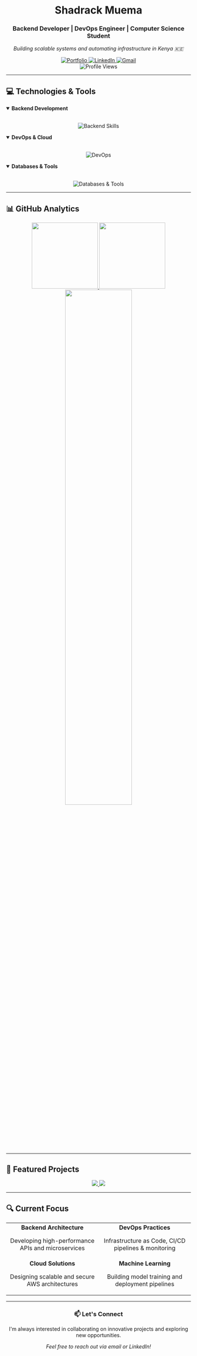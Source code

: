 <div align="center">
  <h1>Shadrack Muema</h1>
  <h3>Backend Developer | DevOps Engineer | Computer Science Student</h3>
  <p><em>Building scalable systems and automating infrastructure in Kenya 🇰🇪</em></p>

  <a href="https://shadrack-mutinda.vercel.app/">
    <img src="https://img.shields.io/badge/Portfolio-FF5722?style=for-the-badge&logo=todoist&logoColor=white" alt="Portfolio" />
  </a>
  <a href="https://www.linkedin.com/in/shadrack-mutinda-2b5813239">
    <img src="https://img.shields.io/badge/LinkedIn-0077B5?style=for-the-badge&logo=linkedin&logoColor=white" alt="LinkedIn" />
  </a>
  <a href="mailto:mutinda.shadrack20@gmail.com">
    <img src="https://img.shields.io/badge/Gmail-D14836?style=for-the-badge&logo=gmail&logoColor=white" alt="Gmail" />
  </a>
  
  <br>
  <img src="https://komarev.com/ghpvc/?username=ShadrackMwema&style=flat-square&color=blue" alt="Profile Views"/>
</div>

<hr>

## 💻 Technologies & Tools

<details open>
<summary><b>Backend Development</b></summary>
<br>
<p align="center">
  <img src="https://skillicons.dev/icons?i=python,django,flask,nodejs,express" alt="Backend Skills" />
</p>
</details>

<details open>
<summary><b>DevOps & Cloud</b></summary>
<br>
<p align="center">
  <img src="https://skillicons.dev/icons?i=docker,kubernetes,aws,githubactions,linux,jenkins" alt="DevOps" />
</p>
</details>

<details open>
<summary><b>Databases & Tools</b></summary>
<br>
<p align="center">
  <img src="https://skillicons.dev/icons?i=mysql,mongodb,postgresql,git,vscode,pycharm" alt="Databases & Tools" />
</p>
</details>

<hr>

## 📊 GitHub Analytics

<div align="center">
  <a href="https://github.com/ShadrackMwema">
    <img height="180em" src="https://github-readme-stats.vercel.app/api?username=ShadrackMwema&show_icons=true&theme=tokyonight&hide_border=true&include_all_commits=true&count_private=true" />
    <img height="180em" src="https://github-readme-stats.vercel.app/api/top-langs/?username=ShadrackMwema&layout=compact&theme=tokyonight&hide_border=true" />
  </a>
</div>

<div align="center">
  <img width="60%" src="https://streak-stats.demolab.com?user=ShadrackMwema&theme=tokyonight&hide_border=true" />
</div>

<hr>

## 🚀 Featured Projects

<div align="center">
  <a href="https://github.com/ShadrackMwema/TraDEX_V1">
    <img src="https://github-readme-stats.vercel.app/api/pin/?username=ShadrackMwema&repo=TraDEX_V1&theme=tokyonight&hide_border=true" />
  </a>
  <a href="https://github.com/ShadrackMwema/TradEx">
    <img src="https://github-readme-stats.vercel.app/api/pin/?username=ShadrackMwema&repo=TradEx&theme=tokyonight&hide_border=true" />
  </a>
</div>

<hr>

## 🔍 Current Focus

<table align="center" border="0">
  <tr>
    <td width="50%" align="center">
      <b>Backend Architecture</b>
      <p>Developing high-performance APIs and microservices</p>
    </td>
    <td width="50%" align="center">
      <b>DevOps Practices</b>
      <p>Infrastructure as Code, CI/CD pipelines & monitoring</p>
    </td>
  </tr>
  <tr>
    <td width="50%" align="center">
      <b>Cloud Solutions</b>
      <p>Designing scalable and secure AWS architectures</p>
    </td>
    <td width="50%" align="center">
      <b>Machine Learning</b>
      <p>Building model training and deployment pipelines</p>
    </td>
  </tr>
</table>

<hr>

<div align="center">
  <h3>📫 Let's Connect</h3>
  <p>I'm always interested in collaborating on innovative projects and exploring new opportunities.</p>
  <p><i>Feel free to reach out via email or LinkedIn!</i></p>
</div>
